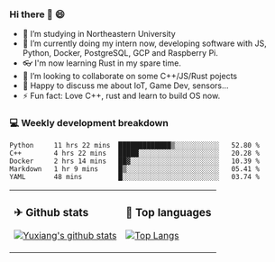### Hi there 👋 😄

- 🔭 I’m studying in Northeastern University
- 🌱 I’m currently doing my intern now, developing software with JS, Python, Docker, PostgreSQL, GCP and Raspberry Pi.
- 👓 I'm now learning Rust in my spare time.
- 👯 I’m looking to collaborate on some C++/JS/Rust pojects
- 💬 Happy to discuss me about IoT, Game Dev, sensors...
- ⚡ Fun fact: Love C++, rust and learn to build OS now.



<table>
<tr>
<td valign="top" width="54%">

### ✈ Github stats

[![Yuxiang's github stats](https://github-readme-stats.vercel.app/api?username=Taowyoo&show_icons=true&line_height=21&show_icons=true&theme=tokyonight)](https://github.com/anuraghazra/github-readme-stats)

</td>

<td valign="top" width="46%">

### 📕 Top languages

[![Top Langs](https://github-readme-stats.vercel.app/api/top-langs/?username=Taowyoo&show_icons=true&layout=compact&theme=vue)](https://github.com/anuraghazra/github-readme-stats)

</td>
</tr>

### 💻 Weekly development breakdown

<!--START_SECTION:waka-->
```text
Python     11 hrs 22 mins  █████████████▒░░░░░░░░░░░   52.80 % 
C++        4 hrs 22 mins   █████░░░░░░░░░░░░░░░░░░░░   20.28 % 
Docker     2 hrs 14 mins   ██▓░░░░░░░░░░░░░░░░░░░░░░   10.39 % 
Markdown   1 hr 9 mins     █▒░░░░░░░░░░░░░░░░░░░░░░░   05.41 % 
YAML       48 mins         █░░░░░░░░░░░░░░░░░░░░░░░░   03.74 % 
```
<!--END_SECTION:waka-->
